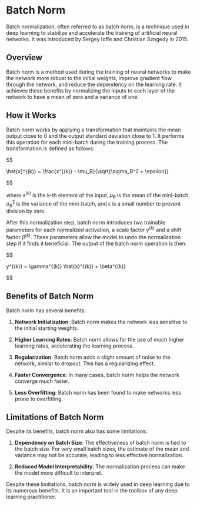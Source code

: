 # Batch Norm

Batch normalization, often referred to as batch norm, is a technique used in deep learning to stabilize and accelerate the training of artificial neural networks. It was introduced by Sergey Ioffe and Christian Szegedy in 2015.

## Overview

Batch norm is a method used during the training of neural networks to make the network more robust to the initial weights, improve gradient flow through the network, and reduce the dependency on the learning rate. It achieves these benefits by normalizing the inputs to each layer of the network to have a mean of zero and a variance of one.

## How it Works

Batch norm works by applying a transformation that maintains the mean output close to 0 and the output standard deviation close to 1. It performs this operation for each mini-batch during the training process. The transformation is defined as follows:


$$

\hat{x}^{(k)} = \frac{x^{(k)} - \mu_B}{\sqrt{\sigma_B^2 + \epsilon}}

$$


where $x^{(k)}$ is the k-th element of the input, $\mu_B$ is the mean of the mini-batch, $\sigma_B^2$ is the variance of the mini-batch, and $\epsilon$ is a small number to prevent division by zero.

After this normalization step, batch norm introduces two trainable parameters for each normalized activation, a scale factor $\gamma^{(k)}$ and a shift factor $\beta^{(k)}$. These parameters allow the model to undo the normalization step if it finds it beneficial. The output of the batch norm operation is then:


$$

y^{(k)} = \gamma^{(k)} \hat{x}^{(k)} + \beta^{(k)}

$$


## Benefits of Batch Norm

Batch norm has several benefits:

1. **Network Initialization**: Batch norm makes the network less sensitive to the initial starting weights.

2. **Higher Learning Rates**: Batch norm allows for the use of much higher learning rates, accelerating the learning process.

3. **Regularization**: Batch norm adds a slight amount of noise to the network, similar to dropout. This has a regularizing effect.

4. **Faster Convergence**: In many cases, batch norm helps the network converge much faster.

5. **Less Overfitting**: Batch norm has been found to make networks less prone to overfitting.

## Limitations of Batch Norm

Despite its benefits, batch norm also has some limitations:

1. **Dependency on Batch Size**: The effectiveness of batch norm is tied to the batch size. For very small batch sizes, the estimate of the mean and variance may not be accurate, leading to less effective normalization.

2. **Reduced Model Interpretability**: The normalization process can make the model more difficult to interpret.

Despite these limitations, batch norm is widely used in deep learning due to its numerous benefits. It is an important tool in the toolbox of any deep learning practitioner.
